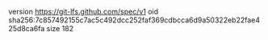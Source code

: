 version https://git-lfs.github.com/spec/v1
oid sha256:7c857492155c7ac5c492dcc252faf369cdbcca6d9a50322eb22fae425d8ca6fa
size 182
